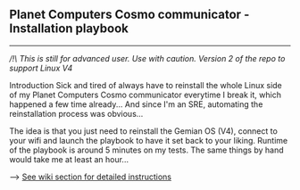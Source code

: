 ## Planet Computers Cosmo communicator - Installation playbook

---

*/!\ This is still for advanced user. Use with caution. Version 2 of the repo to support Linux V4*

Introduction
Sick and tired of always have to reinstall the whole Linux side of my Planet Computers Cosmo communicator everytime I break it, which happened a few time already... And since I'm an SRE, automating the reinstallation process was obvious...

The idea is that you just need to reinstall the Gemian OS (V4), connect to your wifi and launch the playbook to have it set back to your liking. Runtime of the playbook is around 5 minutes on my tests. The same things by hand would take me at least an hour...

--> [See wiki section for detailed instructions](../../wiki)